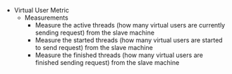 - Virtual User Metric
	- Measurements
		- Measure the active threads (how many virtual users are currently sending request) from the slave machine
		- Measure the started threads (how many virtual users are started to send request) from the slave machine
		- Measure the finished threads (how many virtual users are finished sending request) from the slave machine